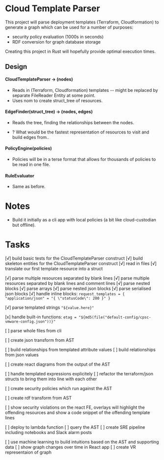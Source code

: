 # Cloud Template Parser
This project will parse deployment templates (Terraform, Cloudformation) to generate a graph which can be used for a number of purposes:
- security policy evaluation (1000s in seconds)
- RDF conversion for graph database storage

Creating this project in Rust will hopefully provide optimal execution times.

## Design
#### CloudTemplateParser -> (nodes)
  - Reads in (Terraform, Cloudformation) templates -- might be replaced by separate FileReader Entity at some point.
  - Uses nom to create struct_tree of resources.

#### EdgeFinder(struct_tree) -> (nodes, edges)
  - Reads the tree, finding the relationships between the nodes.

  - ? What would be the fastest representation of resources to visit and build edges from..

#### PolicyEngine(policies)
  - Policies will be in a terse format that allows for thousands of policies to be read in one file.

#### RuleEvaluator
  - Same as before.


# Notes
- Build it initially as a cli app with local policies (a bit like cloud-custodian but offline).


# Tasks
[√] build basic tests for the CloudTemplateParser construct
[√] build skeleton entities for the CloudTemplateParser construct
[√] read in files
[√] translate our first template resource into a struct

[√] parse multiple resources separated by blank lines
[√] parse multiple resources separated by blank lines and comment lines
[√] parse nested blocks
[√] parse arrays
[√] parse nested json blocks
[√] parse serialised json blocks
[√] handle inline blocks:
```request_templates = { "application/json" = "{ \"statusCode\": 200 }" }```

[√] parse templated strings ```"${value.here}"```

[x] handle built-in functions:
```etag = "${md5(file("default-config/cpsc-vmware-config.json"))}"```

[ ] parse whole files from cli

[ ] create json transform from AST

[ ] build relationships from templated attribute values
[ ] build relationships from json values

[ ] create react diagrams from the output of the AST

[ ] handle templated expressions explicitely
[ ] refactor the terraform/json structs to bring them into line with each other

[ ] create security policies which run against the AST

[ ] create rdf transform from AST

[ ] show security violations on the react FE, overlays will highlight the offending resources
and show a code snippet of the offending template lines

[ ] deploy to lambda function
[ ] query the AST
[ ] create SRE pipeline including notebooks and Slack alarm posts

[ ] use machine learning to build intuitions based on the AST and supporting data
[ ] show graph changes over time in React app
[ ] create VR representaion of graph
